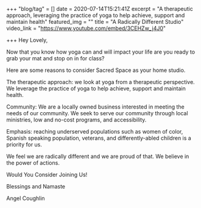 +++
"blog/tag" = []
date = 2020-07-14T15:21:41Z
excerpt = "A therapeutic approach, leveraging the practice of yoga to help achieve, support and maintain health"
featured_img = ""
title = "A Radically Different Studio"
video_link = "https://www.youtube.com/embed/3CEHZw_j4J0"

+++
Hey Lovely,  
  
Now that you know how yoga can and will impact your life are you ready to grab your mat and stop on in for class?  
  
Here are some reasons to consider Sacred Space as your home studio.  
  
The therapeutic approach: we look at yoga from a therapeutic perspective. We leverage the practice of yoga to help achieve, support and maintain health.  
  
Community: We are a locally owned business interested in meeting the needs of our community. We seek to serve our community through local ministries, low and no-cost programs, and accessibility.  
  
Emphasis: reaching underserved populations such as women of color, Spanish speaking population, veterans, and differently-abled children is a priority for us.  
  
We feel we are radically different and we are proud of that. We believe in the power of actions.  
  
Would You Consider Joining Us!  
  
Blessings and Namaste  
  
Angel Coughlin